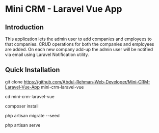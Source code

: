 # Mini CRM - Laravel Vue App

## Introduction

This application lets the admin user to add companies and employees to that companies. CRUD operations for both the companies and employees are added. On each new company add-up the admin user will be notified via email using Laravel Notification utility.

## Quick Installation

git clone https://github.com/Abdul-Rehman-Web-Developer/Mini-CRM-Laravel-Vue-App mini-crm-laravel-vue

cd mini-crm-laravel-vue

composer install

php artisan migrate --seed

php artisan serve
